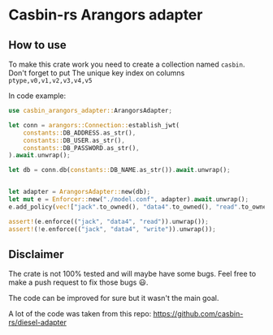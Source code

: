 # Casbin-rs Arangors adapter

## How to use
To make this crate work you need to create a collection named `casbin`.
Don't forget to put The unique key index on columns `ptype,v0,v1,v2,v3,v4,v5`

In code example:
```rust
use casbin_arangors_adapter::ArangorsAdapter;

let conn = arangors::Connection::establish_jwt(
    constants::DB_ADDRESS.as_str(),
    constants::DB_USER.as_str(),
    constants::DB_PASSWORD.as_str(),
).await.unwrap();

let db = conn.db(constants::DB_NAME.as_str()).await.unwrap();


let adapter = ArangorsAdapter::new(db);
let mut e = Enforcer::new("./model.conf", adapter).await.unwrap();
e.add_policy(vec!["jack".to_owned(), "data4".to_owned(), "read".to_owned()]).await;

assert!(e.enforce(("jack", "data4", "read")).unwrap());
assert!(!e.enforce(("jack", "data4", "write")).unwrap());
```

## Disclaimer

The crate is not 100% tested and will maybe have some bugs.
Feel free to make a push request to fix those bugs 😃.

The code can be improved for sure but it wasn't the main goal.


A lot of the code was taken from this repo: https://github.com/casbin-rs/diesel-adapter